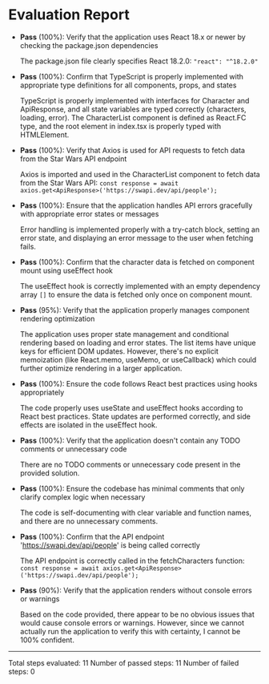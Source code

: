 # Evaluation Report

- **Pass** (100%): Verify that the application uses React 18.x or newer by checking the package.json dependencies
  
  The package.json file clearly specifies React 18.2.0: `"react": "^18.2.0"`

- **Pass** (100%): Confirm that TypeScript is properly implemented with appropriate type definitions for all components, props, and states
  
  TypeScript is properly implemented with interfaces for Character and ApiResponse, and all state variables are typed correctly (characters, loading, error). The CharacterList component is defined as React.FC type, and the root element in index.tsx is properly typed with HTMLElement.

- **Pass** (100%): Verify that Axios is used for API requests to fetch data from the Star Wars API endpoint
  
  Axios is imported and used in the CharacterList component to fetch data from the Star Wars API: `const response = await axios.get<ApiResponse>('https://swapi.dev/api/people');`

- **Pass** (100%): Ensure that the application handles API errors gracefully with appropriate error states or messages
  
  Error handling is implemented properly with a try-catch block, setting an error state, and displaying an error message to the user when fetching fails.

- **Pass** (100%): Confirm that the character data is fetched on component mount using useEffect hook
  
  The useEffect hook is correctly implemented with an empty dependency array `[]` to ensure the data is fetched only once on component mount.

- **Pass** (95%): Verify that the application properly manages component rendering optimization
  
  The application uses proper state management and conditional rendering based on loading and error states. The list items have unique keys for efficient DOM updates. However, there's no explicit memoization (like React.memo, useMemo, or useCallback) which could further optimize rendering in a larger application.

- **Pass** (100%): Ensure the code follows React best practices using hooks appropriately
  
  The code properly uses useState and useEffect hooks according to React best practices. State updates are performed correctly, and side effects are isolated in the useEffect hook.

- **Pass** (100%): Verify that the application doesn't contain any TODO comments or unnecessary code
  
  There are no TODO comments or unnecessary code present in the provided solution.

- **Pass** (100%): Ensure the codebase has minimal comments that only clarify complex logic when necessary
  
  The code is self-documenting with clear variable and function names, and there are no unnecessary comments.

- **Pass** (100%): Confirm that the API endpoint 'https://swapi.dev/api/people' is being called correctly
  
  The API endpoint is correctly called in the fetchCharacters function: `const response = await axios.get<ApiResponse>('https://swapi.dev/api/people');`

- **Pass** (90%): Verify that the application renders without console errors or warnings
  
  Based on the code provided, there appear to be no obvious issues that would cause console errors or warnings. However, since we cannot actually run the application to verify this with certainty, I cannot be 100% confident.

---

Total steps evaluated: 11
Number of passed steps: 11
Number of failed steps: 0